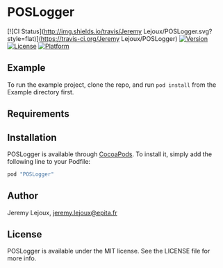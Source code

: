 # POSLogger

[![CI Status](http://img.shields.io/travis/Jeremy Lejoux/POSLogger.svg?style=flat)](https://travis-ci.org/Jeremy Lejoux/POSLogger)
[![Version](https://img.shields.io/cocoapods/v/POSLogger.svg?style=flat)](http://cocoapods.org/pods/POSLogger)
[![License](https://img.shields.io/cocoapods/l/POSLogger.svg?style=flat)](http://cocoapods.org/pods/POSLogger)
[![Platform](https://img.shields.io/cocoapods/p/POSLogger.svg?style=flat)](http://cocoapods.org/pods/POSLogger)

## Example

To run the example project, clone the repo, and run `pod install` from the Example directory first.

## Requirements

## Installation

POSLogger is available through [CocoaPods](http://cocoapods.org). To install
it, simply add the following line to your Podfile:

```ruby
pod "POSLogger"
```

## Author

Jeremy Lejoux, jeremy.lejoux@epita.fr

## License

POSLogger is available under the MIT license. See the LICENSE file for more info.
